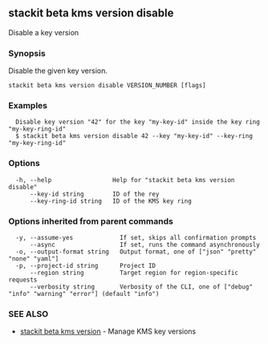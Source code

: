 ## stackit beta kms version disable

Disable a key version

### Synopsis

Disable the given key version.

```
stackit beta kms version disable VERSION_NUMBER [flags]
```

### Examples

```
  Disable key version "42" for the key "my-key-id" inside the key ring "my-key-ring-id"
  $ stackit beta kms version disable 42 --key "my-key-id" --key-ring "my-key-ring-id"
```

### Options

```
  -h, --help                 Help for "stackit beta kms version disable"
      --key-id string        ID of the rey
      --key-ring-id string   ID of the KMS key ring
```

### Options inherited from parent commands

```
  -y, --assume-yes             If set, skips all confirmation prompts
      --async                  If set, runs the command asynchronously
  -o, --output-format string   Output format, one of ["json" "pretty" "none" "yaml"]
  -p, --project-id string      Project ID
      --region string          Target region for region-specific requests
      --verbosity string       Verbosity of the CLI, one of ["debug" "info" "warning" "error"] (default "info")
```

### SEE ALSO

* [stackit beta kms version](./stackit_beta_kms_version.md)	 - Manage KMS key versions

